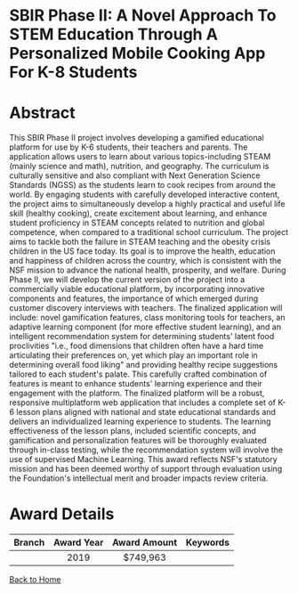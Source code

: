 
SBIR Phase II: A Novel Approach To STEM Education Through A Personalized Mobile Cooking App For K-8 Students
============================================================================================================

# Abstract


This SBIR Phase II project involves developing a gamified educational platform for use by K-6 students, their teachers and parents. The application allows users to learn about various topics-including STEAM (mainly science and math), nutrition, and geography. The curriculum is culturally sensitive and also compliant with Next Generation Science Standards (NGSS) as the students learn to cook recipes from around the world. By engaging students with carefully developed interactive content, the project aims to simultaneously develop a highly practical and useful life skill (healthy cooking), create excitement about learning, and enhance student proficiency in STEAM concepts related to nutrition and global competence, when compared to a traditional school curriculum. The project aims to tackle both the failure in STEAM teaching and the obesity crisis children in the US face today. Its goal is to improve the health, education and happiness of children across the country, which is consistent with the NSF mission to advance the national health, prosperity, and welfare. During Phase II, we will develop the current version of the project into a commercially viable educational platform, by incorporating innovative components and features, the importance of which emerged during customer discovery interviews with teachers. The finalized application will include: novel gamification features, class monitoring tools for teachers, an adaptive learning component (for more effective student learning), and an intelligent recommendation system for determining students' latent food proclivities "i.e., food dimensions that children often have a hard time articulating their preferences on, yet which play an important role in determining overall food liking" and providing healthy recipe suggestions tailored to each student's palate. This carefully crafted combination of features is meant to enhance students' learning experience and their engagement with the platform. The finalized platform will be a robust, responsive multiplatform web application that includes a complete set of K-6 lesson plans aligned with national and state educational standards and delivers an individualized learning experience to students. The learning effectiveness of the lesson plans, included scientific concepts, and gamification and personalization features will be thoroughly evaluated through in-class testing, while the recommendation system will involve the use of supervised Machine Learning. This award reflects NSF's statutory mission and has been deemed worthy of support through evaluation using the Foundation's intellectual merit and broader impacts review criteria.  

# Award Details

|Branch|Award Year|Award Amount|Keywords|
| :---: | :---: | :---: | :---: |
||2019|$749,963||
  
  


[Back to Home](https://github.com/chrischow/dod_sbir_awards#466)